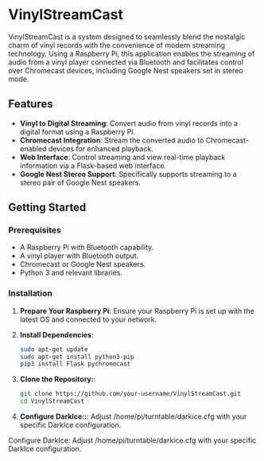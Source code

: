 # VinylStreamCast

VinylStreamCast is a system designed to seamlessly blend the nostalgic charm of vinyl records with the convenience of modern streaming technology. 
Using a Raspberry Pi, this application enables the streaming of audio from a vinyl player connected via Bluetooth and facilitates control over Chromecast devices, including Google Nest speakers set in stereo mode.

## Features

- **Vinyl to Digital Streaming**: Convert audio from vinyl records into a digital format using a Raspberry Pi.
- **Chromecast Integration**: Stream the converted audio to Chromecast-enabled devices for enhanced playback.
- **Web Interface**: Control streaming and view real-time playback information via a Flask-based web interface.
- **Google Nest Stereo Support**: Specifically supports streaming to a stereo pair of Google Nest speakers.

## Getting Started

### Prerequisites

- A Raspberry Pi with Bluetooth capability.
- A vinyl player with Bluetooth output.
- Chromecast or Google Nest speakers.
- Python 3 and relevant libraries.

### Installation

1. **Prepare Your Raspberry Pi**: 
   Ensure your Raspberry Pi is set up with the latest OS and connected to your network.

2. **Install Dependencies**:
   ```bash
   sudo apt-get update
   sudo apt-get install python3-pip
   pip3 install Flask pychromecast

3. **Clone the Repository:**:
   ```bash
   git clone https://github.com/your-username/VinylStreamCast.git
   cd VinylStreamCast
   
4. **Configure DarkIce::**:
 Adjust /home/pi/turntable/darkice.cfg with your specific DarkIce configuration.



Configure DarkIce: Adjust /home/pi/turntable/darkice.cfg with your specific DarkIce configuration.
